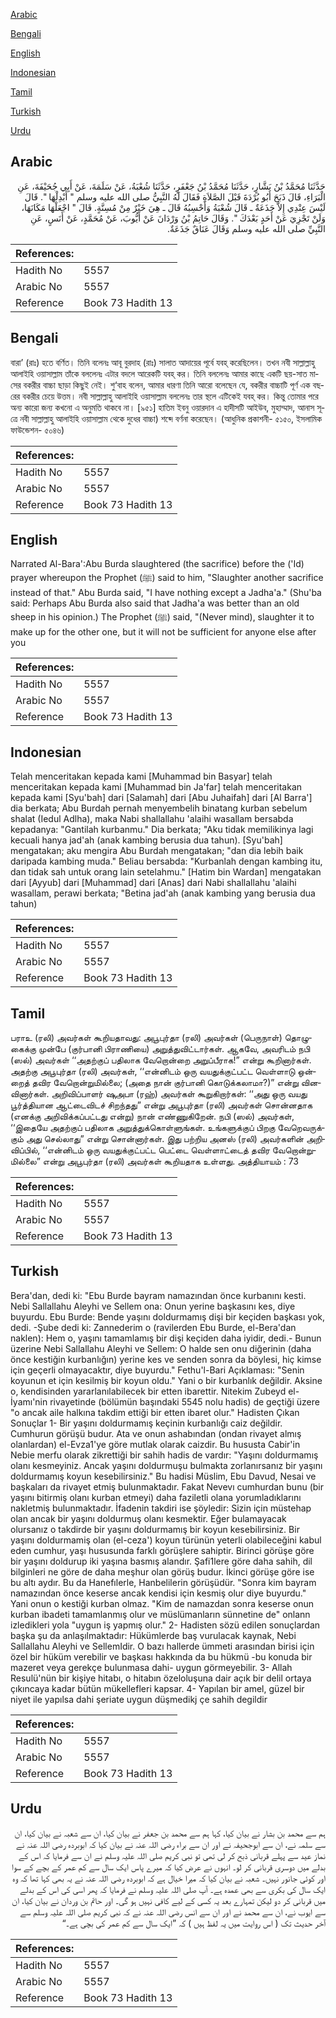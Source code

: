 [Arabic](#arabic)

[Bengali](#bengali)

[English](#english)

[Indonesian](#indonesian)

[Tamil](#tamil)

[Turkish](#turkish)

[Urdu](#urdu)

## Arabic


<div dir="rtl" lang="ar" style={{fontSize:'larger',backgroundColor:'#f8f9fa',padding:20}}>
حَدَّثَنَا مُحَمَّدُ بْنُ بَشَّارٍ، حَدَّثَنَا مُحَمَّدُ بْنُ جَعْفَرٍ، حَدَّثَنَا شُعْبَةُ، عَنْ سَلَمَةَ، عَنْ أَبِي جُحَيْفَةَ، عَنِ الْبَرَاءِ، قَالَ ذَبَحَ أَبُو بُرْدَةَ قَبْلَ الصَّلاَةِ فَقَالَ لَهُ النَّبِيُّ صلى الله عليه وسلم ‏"‏ أَبْدِلْهَا ‏"‏‏.‏ قَالَ لَيْسَ عِنْدِي إِلاَّ جَذَعَةٌ ـ قَالَ شُعْبَةُ وَأَحْسِبُهُ قَالَ ـ هِيَ خَيْرٌ مِنْ مُسِنَّةٍ‏.‏ قَالَ ‏"‏ اجْعَلْهَا مَكَانَهَا، وَلَنْ تَجْزِيَ عَنْ أَحَدٍ بَعْدَكَ ‏"‏‏.‏ وَقَالَ حَاتِمُ بْنُ وَرْدَانَ عَنْ أَيُّوبَ، عَنْ مُحَمَّدٍ، عَنْ أَنَسٍ، عَنِ النَّبِيِّ صلى الله عليه وسلم وَقَالَ عَنَاقٌ جَذَعَةٌ‏.‏
</div>
<div style={{backgroundColor:'#f8f9fa',padding:20, marginBottom: 10}}><table> <thead> <tr> <th>References:</th> <th></th> </tr> </thead> <tbody><tr><td>Hadith No</td><td>5557</td></tr><tr><td>Arabic No</td><td>5557</td></tr><tr><td>Reference</td><td>Book 73 Hadith 13</td></tr></tbody></table></div>

## Bengali


<div dir="ltr" lang="bn" style={{fontSize:'larger',backgroundColor:'#f8f9fa',padding:20}}>
বারা’ (রাঃ) হতে বর্ণিত। তিনি বলেনঃ আবূ বুরদাহ (রাঃ) সালাত আদায়ের পূর্বে যবহ্ করেছিলেন। তখন নবী সাল্লাল্লাহু আলাইহি ওয়াসাল্লাম তাঁকে বললেনঃ এটার বদলে আরেকটি যবহ্ কর। তিনি বললেনঃ আমার কাছে একটি ছয়-সাত মাসের বকরীর বাচ্চা ছাড়া কিছুই নেই। শু‘বাহ বলেন, আমার ধারণা তিনি আরো বলেছেন যে, বকরীর বাচ্চাটি পূর্ণ এক বছরের বকরীর চেয়ে উত্তম। নবী সাল্লাল্লাহু আলাইহি ওয়াসাল্লাম বললেনঃ তার স্থলে এটিকেই যবহ্ কর। কিন্তু তোমার পরে অন্য কারো জন্য কখনো এ অনুমতি থাকবে না। [৯৫১] হাতিম ইবনু ওয়ারদান এ হাদীসটি আইউব, মুহাম্মাদ, আনাস সূত্রে নবী সাল্লাল্লাহু আলাইহি ওয়াসাল্লাম থেকে দুধের বাচ্চা) শব্দে বর্ণনা করেছেন। (আধুনিক প্রকাশনী- ৫১৫০, ইসলামিক ফাউন্ডেশন- ৫০৪৬)
</div>
<div style={{backgroundColor:'#f8f9fa',padding:20, marginBottom: 10}}><table> <thead> <tr> <th>References:</th> <th></th> </tr> </thead> <tbody><tr><td>Hadith No</td><td>5557</td></tr><tr><td>Arabic No</td><td>5557</td></tr><tr><td>Reference</td><td>Book 73 Hadith 13</td></tr></tbody></table></div>

## English


<div dir="ltr" lang="en" style={{fontSize:'larger',backgroundColor:'#f8f9fa',padding:20}}>
Narrated Al-Bara':Abu Burda slaughtered (the sacrifice) before the ('Id) prayer whereupon the Prophet (ﷺ) said to him, "Slaughter another sacrifice instead of that." Abu Burda said, "I have nothing except a Jadha'a." (Shu'ba said: Perhaps Abu Burda also said that Jadha'a was better than an old sheep in his opinion.) The Prophet (ﷺ) said, "(Never mind), slaughter it to make up for the other one, but it will not be sufficient for anyone else after you
</div>
<div style={{backgroundColor:'#f8f9fa',padding:20, marginBottom: 10}}><table> <thead> <tr> <th>References:</th> <th></th> </tr> </thead> <tbody><tr><td>Hadith No</td><td>5557</td></tr><tr><td>Arabic No</td><td>5557</td></tr><tr><td>Reference</td><td>Book 73 Hadith 13</td></tr></tbody></table></div>

## Indonesian


<div dir="ltr" lang="id" style={{fontSize:'larger',backgroundColor:'#f8f9fa',padding:20}}>
Telah menceritakan kepada kami [Muhammad bin Basyar] telah menceritakan kepada kami [Muhammad bin Ja'far] telah menceritakan kepada kami [Syu'bah] dari [Salamah] dari [Abu Juhaifah] dari [Al Barra'] dia berkata; Abu Burdah pernah menyembelih binatang kurban sebelum shalat (Iedul Adlha), maka Nabi shallallahu 'alaihi wasallam bersabda kepadanya: "Gantilah kurbanmu." Dia berkata; "Aku tidak memilikinya lagi kecuali hanya jad'ah (anak kambing berusia dua tahun). [Syu'bah] mengatakan; aku mengira Abu Burdah mengatakan; "dan dia lebih baik daripada kambing muda." Beliau bersabda: "Kurbanlah dengan kambing itu, dan tidak sah untuk orang lain setelahmu." [Hatim bin Wardan] mengatakan dari [Ayyub] dari [Muhammad] dari [Anas] dari Nabi shallallahu 'alaihi wasallam, perawi berkata; "Betina jad'ah (anak kambing yang berusia dua tahun)
</div>
<div style={{backgroundColor:'#f8f9fa',padding:20, marginBottom: 10}}><table> <thead> <tr> <th>References:</th> <th></th> </tr> </thead> <tbody><tr><td>Hadith No</td><td>5557</td></tr><tr><td>Arabic No</td><td>5557</td></tr><tr><td>Reference</td><td>Book 73 Hadith 13</td></tr></tbody></table></div>

## Tamil


<div dir="ltr" lang="ta" style={{fontSize:'larger',backgroundColor:'#f8f9fa',padding:20}}>
பராஉ (ரலி) அவர்கள் கூறியதாவது: அபூபுர்தா (ரலி) அவர்கள் (பெருநாள்) தொழுகைக்கு முன்பே (குர்பானி பிராணியை) அறுத்துவிட்டார்கள். ஆகவே, அவரிடம் நபி (ஸல்) அவர்கள் ‘‘அதற்குப் பதிலாக வேறொன்றை அறுப்பீராக!” என்று கூறினார்கள். அதற்கு அபூபுர்தா (ரலி) அவர்கள், ‘‘என்னிடம் ஒரு வயதுக்குட்பட்ட வெள்ளாடு ஒன்றைத் தவிர வேறொன்றுமில்லை; (அதை நான் குர்பானி கொடுக்கலாமா?)” என்று வினவினார்கள். அறிவிப்பாளர் ஷுஅபா (ரஹ்) அவர்கள் கூறுகிறார்கள்: ‘‘அது ஒரு வயது பூர்த்தியான ஆட்டைவிடச் சிறந்தது” என்று அபூபுர்தா (ரலி) அவர்கள் சொன்னதாக (எனக்கு அறிவிக்கப்பட்டது என்று) நான் எண்ணுகிறேன். நபி (ஸல்) அவர்கள், ‘‘இதையே அதற்குப் பதிலாக அறுத்துக்கொள்ளுங்கள். உங்களுக்குப் பிறகு வேறெவருக்கும் அது செல்லாது” என்று சொன்னார்கள். இது பற்றிய அனஸ் (ரலி) அவர்களின் அறிவிப்பில், ‘‘என்னிடம் ஒரு வயதுக்குட்பட்ட பெட்டை வெள்ளாட்டைத் தவிர வேறொன்றுமில்லை” என்று அபூபுர்தா (ரலி) அவர்கள் கூறியதாக உள்ளது. அத்தியாயம் : 73
</div>
<div style={{backgroundColor:'#f8f9fa',padding:20, marginBottom: 10}}><table> <thead> <tr> <th>References:</th> <th></th> </tr> </thead> <tbody><tr><td>Hadith No</td><td>5557</td></tr><tr><td>Arabic No</td><td>5557</td></tr><tr><td>Reference</td><td>Book 73 Hadith 13</td></tr></tbody></table></div>

## Turkish


<div dir="ltr" lang="tr" style={{fontSize:'larger',backgroundColor:'#f8f9fa',padding:20}}>
Bera'dan, dedi ki: "Ebu Burde bayram namazından önce kurbanını kesti. Nebi Sallallahu Aleyhi ve Sellem ona: Onun yerine başkasını kes, diye buyurdu. Ebu Burde: Bende yaşını doldurmamış dişi bir keçiden başkası yok, dedi. -Şube dedi ki: Zannederim o (ravilerden Ebu Burde, el-Bera'dan naklen): Hem o, yaşını tamamlamış bir dişi keçiden daha iyidir, dedi.- Bunun üzerine Nebi Sallallahu Aleyhi ve Sellem: O halde sen onu diğerinin (daha önce kestiğin kurbanlığın) yerine kes ve senden sonra da böylesi, hiç kimse için geçerli olmayacaktır, diye buyurdu." Fethu'l-Bari Açıklaması: "Senin koyunun et için kesilmiş bir koyun oldu." Yani o bir kurbanlık değildir. Aksine o, kendisinden yararlanılabilecek bir etten ibarettir. Nitekim Zubeyd el-İyamı'nin rivayetinde (bölümün başındaki 5545 nolu hadis) de geçtiği üzere "o ancak aile halkına takdim ettiği bir etten ibaret olur." Hadisten Çıkan Sonuçlar 1- Bir yaşını doldurmamış keçinin kurbanlığı caiz değildir. Cumhurun görüşü budur. Ata ve onun ashabından (ondan rivayet almış olanlardan) el-Evza1'ye göre mutlak olarak caizdir. Bu hususta Cabir'in Nebie merfu olarak zikrettiği bir sahih hadis de vardır: "Yaşını doldurmamış olanı kesmeyiniz. Ancak yaşını doldurmuşu bulmakta zorlanırsanız bir yaşını doldurmamış koyun kesebilirsiniz." Bu hadisi Müslim, Ebu Davud, Nesai ve başkaları da rivayet etmiş bulunmaktadır. Fakat Nevevı cumhurdan bunu (bir yaşını bitirmiş olanı kurban etmeyi) daha faziletli olana yorumladıklarını nakletmiş bulunmaktadır. İfadenin takdiri ise şöyledir: Sizin için müstehap olan ancak bir yaşını doldurmuş olanı kesmektir. Eğer bulamayacak olursanız o takdirde bir yaşını doldurmamış bir koyun kesebilirsiniz. Bir yaşını doldurmamiş olan (el-ceza') koyun türünün yeterli olabileceğini kabul eden cumhur, yaşı hususunda farklı görüşlere sahiptir. Birinci görüşe göre bir yaşını doldurup iki yaşına basmış alandır. Şafi1lere göre daha sahih, dil bilginleri ne göre de daha meşhur olan görüş budur. İkinci görüşe göre ise bu altı aydır. Bu da Hanefılerle, Hanbelilerin görüşüdür. "Sonra kim bayram namazından önce keserse ancak kendisi için kesmiş olur diye buyurdu." Yani onun o kestiği kurban olmaz. "Kim de namazdan sonra keserse onun kurban ibadeti tamamlanmış olur ve müslümanların sünnetine de" onlann izledikleri yola "uygun iş yapmış olur." 2- Hadisten sözü edilen sonuçlardan başka şu da anlaşılmaktadır: Hükümlerde baş vurulacak kaynak, Nebi Sallallahu Aleyhi ve SellemIdir. O bazı hallerde ümmeti arasından birisi için özel bir hüküm verebilir ve başkası hakkında da bu hükmü -bu konuda bir mazeret veya gerekçe bulunmasa dahi- uygun görmeyebilir. 3- Allah Resulü'nün bir kişiye hitabı, o hitabın özeloluşuna dair açık bir delil ortaya çıkıncaya kadar bütün mükellefleri kapsar. 4- Yapılan bir amel, güzel bir niyet ile yapılsa dahi şeriate uygun düşmedikj çe sahih degildir
</div>
<div style={{backgroundColor:'#f8f9fa',padding:20, marginBottom: 10}}><table> <thead> <tr> <th>References:</th> <th></th> </tr> </thead> <tbody><tr><td>Hadith No</td><td>5557</td></tr><tr><td>Arabic No</td><td>5557</td></tr><tr><td>Reference</td><td>Book 73 Hadith 13</td></tr></tbody></table></div>

## Urdu


<div dir="rtl" lang="ur" style={{fontSize:'larger',backgroundColor:'#f8f9fa',padding:20}}>
ہم سے محمد بن بشار نے بیان کیا، کہا ہم سے محمد بن جعفر نے بیان کیا، ان سے شعبہ نے بیان کیا، ان سے سلمہ نے، ان سے ابوجحیفہ نے اور ان سے براء رضی اللہ عنہ نے بیان کیا کہ ابوبردہ رضی اللہ عنہ نے نماز عید سے پہلے قربانی ذبح کر لی تھی تو نبی کریم صلی اللہ علیہ وسلم نے ان سے فرمایا کہ اس کے بدلے میں دوسری قربانی کر لو۔ انہوں نے عرض کیا کہ میرے پاس ایک سال سے کم عمر کے بچے کے سوا اور کوئی جانور نہیں۔ شعبہ نے بیان کیا کہ میرا خیال ہے کہ ابوبردہ رضی اللہ عنہ نے یہ بھی کہا تھا کہ وہ ایک سال کی بکری سے بھی عمدہ ہے۔ آپ صلی اللہ علیہ وسلم نے فرمایا کہ پھر اسی کی اس کے بدلے میں قربانی کر دو لیکن تمہارے بعد یہ کسی کے لیے کافی نہیں ہو گی۔ اور حاتم بن وردان نے بیان کیا، ان سے ایوب نے، ان سے محمد نے اور ان سے انس رضی اللہ عنہ نے کہ نبی کریم صلی اللہ علیہ وسلم سے آخر حدیث تک ( اس روایت میں یہ لفظ ہیں ) کہ ”ایک سال سے کم عمر کی بچی ہے۔“
</div>
<div style={{backgroundColor:'#f8f9fa',padding:20, marginBottom: 10}}><table> <thead> <tr> <th>References:</th> <th></th> </tr> </thead> <tbody><tr><td>Hadith No</td><td>5557</td></tr><tr><td>Arabic No</td><td>5557</td></tr><tr><td>Reference</td><td>Book 73 Hadith 13</td></tr></tbody></table></div>